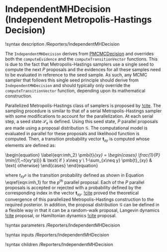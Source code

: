 # IndependentMHDecision (Independent Metropolis-Hastings Decision)

!syntax description /Reporters/IndependentMHDecision

The `IndependentMHDecision` derives from [PMCMCDecision](PMCMCDecision.md) and overrides both the `computeEvidence` and the `computeTransitionVector` functions. This is due to the fact that Metropolis-Hastings samplers use a single seed to compute the next $P$ proposals and the evidences for all these samples need to be evaluated in reference to the seed sample. As such, any MCMC sampler that follows this single seed principle should derive from `IndependentMHDecision` and should typically only override the `computeTransitionVector` function, depending upon its mathematical construction.

Parallelized Metropolis-Hastings class of samplers is proposed by [!cite](Calderhead2014a). The sampling procedure is similar to that of a serial Metropolis-Hastings sampler with some modifications to account for the parallelization. At each serial step, a seed state $\mathcal{S}_x$ is defined. Using this seed state, $P$ parallel proposals are made using a proposal distribution $\mathcal{G}$. The computational model is evaluated in parallel for these proposals and likelihood function is computed. Then, a transition probability vector $\pmb{t}_{xy}$ is computed whose elements are defined as:

\begin{equation}
    \label{eqn:imh_2}
    \pmb{t}_{xy} = \begin{cases}
  \frac{1}{P} \min{(1,~t_{xy^p})}  & \text{ if } x\neq y  \\
  1-\sum_{x\neq y} \pmb{t}_{xy} & \text{ otherwise}
\end{cases}
\end{equation}

where $t_{xy^p}$ is the transition probability defined as shown in Equation \eqref{eqn:imh_1} for the $p^{\text{th}}$ parallel proposal. Each of the $P$ parallel proposals is accepted or rejected with a probability defined by the corresponding index in the vector $\pmb{t}_{xy}$. [!cite](Calderhead2014a) proved the theoretical convergence of this parallelized Metropolis-Hastings construction to the required posterior. In addition, the proposal distribution $\mathcal{G}$ can be defined in a flexible way in that it can be a random-walk proposal, Langevin dynamics [!cite](Cheng2022a) proposal, or Hamiltonian dynamics [!cite](Betancourt2017a) proposal.

!syntax parameters /Reporters/IndependentMHDecision

!syntax inputs /Reporters/IndependentMHDecision

!syntax children /Reporters/IndependentMHDecision
